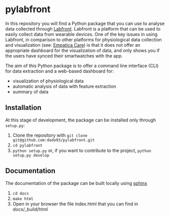 # pylabfront

In this repository you will find a Python package that you can use to analyse data collected through [Labfront](https://labfront.com). Labfront is a platform that can be used to easily collect data from wearable devices. One of the key issues in using Labfront, in comparison to other platforms for physiological data collection and visualization (see: [Empatica Care](https://www.empatica.com/en-eu/care/)) is that it does not offer an appropriate dashboard for the visualization of data, and only shows you if the users have synced their smartwatches with the app. 

The aim of this Python package is to offer a command line interface (CLI) for data extraction and a web-based dashboard for:
- visualization of physiological data
- automatic analysis of data with feature extraction
- summary of data

## Installation
At this stage of development, the package can be installed only through `setup.py`:

1. Clone the repository with `git clone git@github.com:dado93/pylabfront.git`
2. `cd pylabfront`
3. `python setup.py` or, if you want to contribute to the project, `python setup.py develop`

## Documentation
The documentation of the package can be built locally using [sphinx](www.sphinx-doc.org)
1. `cd docs`
2. `make html`
3. Open in your browser the file index.html that you can find in docs/_build/html